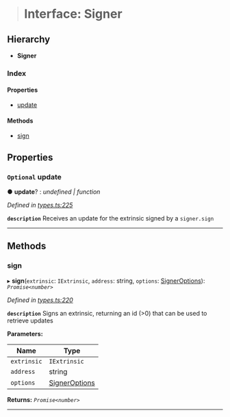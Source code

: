 > # Interface: Signer

## Hierarchy

* **Signer**

### Index

#### Properties

* [update](_types_.signer.md#optional-update)

#### Methods

* [sign](_types_.signer.md#sign)

## Properties

### `Optional` update

● **update**? : *undefined | function*

*Defined in [types.ts:225](https://github.com/polkadot-js/api/blob/66d96d3/packages/api/src/types.ts#L225)*

**`description`** Receives an update for the extrinsic signed by a `signer.sign`

___

## Methods

###  sign

▸ **sign**(`extrinsic`: `IExtrinsic`, `address`: string, `options`: [SignerOptions](../modules/_types_.md#signeroptions)): *`Promise<number>`*

*Defined in [types.ts:220](https://github.com/polkadot-js/api/blob/66d96d3/packages/api/src/types.ts#L220)*

**`description`** Signs an extrinsic, returning an id (>0) that can be used to retrieve updates

**Parameters:**

Name | Type |
------ | ------ |
`extrinsic` | `IExtrinsic` |
`address` | string |
`options` | [SignerOptions](../modules/_types_.md#signeroptions) |

**Returns:** *`Promise<number>`*

___